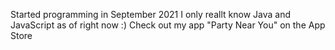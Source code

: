 Started programming in September 2021
I only reallt know Java and JavaScript as of right now :)
Check out my app "Party Near You" on the App Store
